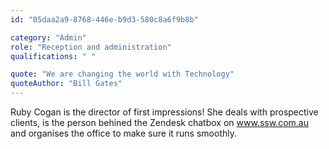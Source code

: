 ```yaml
---
id: "05daa2a9-8768-446e-b9d3-580c8a6f9b8b"

category: "Admin"
role: "Reception and administration"
qualifications: " "

quote: "We are changing the world with Technology"
quoteAuthor: "Bill Gates"
---
```

Ruby Cogan is the director of first impressions! She deals with prospective clients, is the person behined the Zendesk chatbox on www.ssw.com.au and organises the office to make sure it runs smoothly.
